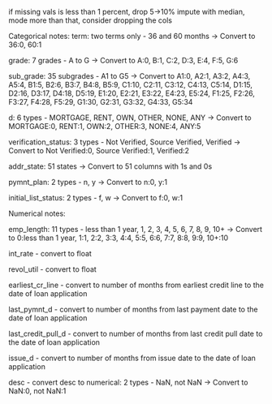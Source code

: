 if missing vals is less than 1 percent, drop 
5->10% impute with median, mode
more than that, consider dropping the cols

Categorical notes: 
term: two terms only - 36 and 60 months -> Convert to 36:0, 60:1

grade: 7 grades - A to G -> Convert to A:0, B:1, C:2, D:3, E:4, F:5, G:6

sub_grade: 35 subgrades - A1 to G5 -> Convert to A1:0, A2:1, A3:2, A4:3, A5:4, B1:5, B2:6, B3:7, B4:8, B5:9, C1:10, C2:11, C3:12, C4:13, C5:14, D1:15, D2:16, D3:17, D4:18, D5:19, E1:20, E2:21, E3:22, E4:23, E5:24, F1:25, F2:26, F3:27, F4:28, F5:29, G1:30, G2:31, G3:32, G4:33, G5:34

d: 6 types - MORTGAGE, RENT, OWN, OTHER, NONE, ANY -> Convert to MORTGAGE:0, RENT:1, OWN:2, OTHER:3, NONE:4, ANY:5

verification_status: 3 types - Not Verified, Source Verified, Verified -> Convert to Not Verified:0, Source Verified:1, Verified:2

addr_state: 51 states -> Convert to 51 columns with 1s and 0s

pymnt_plan: 2 types - n, y -> Convert to n:0, y:1

initial_list_status: 2 types - f, w -> Convert to f:0, w:1

Numerical notes: 

emp_length: 11 types - less than 1 year, 1, 2, 3, 4, 5, 6, 7, 8, 9, 10+ -> Convert to 0:less than 1 year, 1:1, 2:2, 3:3, 4:4, 5:5, 6:6, 7:7, 8:8, 9:9, 10+:10

int_rate - convert to float

revol_util - convert to float

earliest_cr_line - convert to number of months from earliest credit line to the date of loan application

last_pymnt_d - convert to number of months from last payment date to the date of loan application

last_credit_pull_d - convert to number of months from last credit pull date to the date of loan application

issue_d - convert to number of months from issue date to the date of loan application

desc - convert desc to numerical: 2 types - NaN, not NaN -> Convert to NaN:0, not NaN:1


